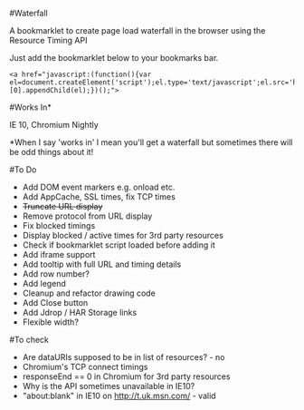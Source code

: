 #Waterfall

A bookmarklet to create page load waterfall in the browser using the Resource Timing API

Just add the bookmarklet below to your bookmarks bar.

```
<a href="javascript:(function(){var el=document.createElement('script');el.type='text/javascript';el.src='https://raw.github.com/andydavies/waterfall/master/waterfall.js';document.getElementsByTagName('body')[0].appendChild(el);})();">
```

#Works In*

IE 10, Chromium Nightly

*When I say 'works in' I mean you'll get a waterfall but sometimes there will be odd things about it!

#To Do

- Add DOM event markers e.g. onload etc.
- Add AppCache, SSL times, fix TCP times
- ~~Truncate URL display~~
- Remove protocol from URL display
- Fix blocked timings
- Display blocked / active times for 3rd party resources
- Check if bookmarklet script loaded before adding it
- Add iframe support
- Add tooltip with full URL and timing details
- Add row number?
- Add legend
- Cleanup and refactor drawing code
- Add Close button
- Add Jdrop / HAR Storage links
- Flexible width?

#To check

- Are dataURIs supposed to be in list of resources? - no
- Chromium's TCP connect timings
- responseEnd == 0 in Chromium for 3rd party resources
- Why is the API sometimes unavailable in IE10?
- "about:blank" in IE10 on http://t.uk.msn.com/ - valid

